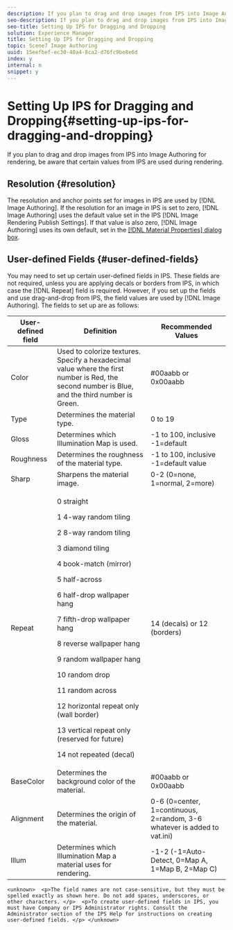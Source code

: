 ```yaml
---
description: If you plan to drag and drop images from IPS into Image Authoring for rendering, be aware that certain values from IPS are used during rendering.
seo-description: If you plan to drag and drop images from IPS into Image Authoring for rendering, be aware that certain values from IPS are used during rendering.
seo-title: Setting Up IPS for Dragging and Dropping
solution: Experience Manager
title: Setting Up IPS for Dragging and Dropping
topic: Scene7 Image Authoring
uuid: 15eefbef-ec30-40a4-8ca2-d76fc9be8e6d
index: y
internal: n
snippet: y
---
```


# Setting Up IPS for Dragging and Dropping{#setting-up-ips-for-dragging-and-dropping}

If you plan to drag and drop images from IPS into Image Authoring for rendering, be aware that certain values from IPS are used during rendering.

## Resolution {#resolution}

The resolution and anchor points set for images in IPS are used by [!DNL Image Authoring]. If the resolution for an image in IPS is set to zero, [!DNL Image Authoring] uses the default value set in the IPS [!DNL Image Rendering Publish Settings]. If that value is also zero, [!DNL Image Authoring] uses its own default, set in the [ [!DNL Material Properties] dialog box](../../c-vat-rend-pg/c-vat-work-text/c-vat-text-mat-prop/c-vat-text-mat-prop.md#concept-56e919cfd48748169dc2f011aa95c5fd).

## User-defined Fields {#user-defined-fields}

You may need to set up certain user-defined fields in IPS. These fields are not required, unless you are applying decals or borders from IPS, in which case the [!DNL Repeat] field is required. However, if you set up the fields and use drag-and-drop from IPS, the field values are used by [!DNL Image Authoring]. The fields to set up are as follows: 

<table id="table_CDE24476FD75423ABE030682729737E2"> 
 <thead> 
  <tr> 
   <th colname="col1" class="entry"> User-defined field </th> 
   <th colname="col2" class="entry"> Definition </th> 
   <th colname="col3" class="entry"> Recommended Values </th> 
  </tr> 
 </thead>
 <tbody> 
  <tr> 
   <td colname="col1"> Color </td> 
   <td colname="col2"> Used to colorize textures. Specify a hexadecimal value where the first number is Red, the second number is Blue, and the third number is Green. </td> 
   <td colname="col3"> #00aabb or 0x00aabb </td> 
  </tr> 
  <tr> 
   <td colname="col1"> Type </td> 
   <td colname="col2"> Determines the material type. </td> 
   <td colname="col3"> 0 to 19 </td> 
  </tr> 
  <tr> 
   <td colname="col1"> Gloss </td> 
   <td colname="col2">Determines which <span class="wintitle"> Illumination Map</span> is used. </td> 
   <td colname="col3"> -1 to 100, inclusive -1=default </td> 
  </tr> 
  <tr> 
   <td colname="col1"> Roughness </td> 
   <td colname="col2"> Determines the roughness of the material type. </td> 
   <td colname="col3"> -1 to 100, inclusive -1=default value </td> 
  </tr> 
  <tr> 
   <td colname="col1"> Sharp </td> 
   <td colname="col2"> Sharpens the material image. </td> 
   <td colname="col3"> 0-2 (0=none, 1=normal, 2=more) </td> 
  </tr> 
  <tr> 
   <td colname="col1"> Repeat </td> 
   <td colname="col2"> <p>0 straight </p> <p>1 4-way random tiling </p> <p>2 8-way random tiling </p> <p>3 diamond tiling </p> <p>4 book-match (mirror) </p> <p>5 half-across </p> <p>6 half-drop wallpaper hang </p> <p>7 fifth-drop wallpaper hang </p> <p>8 reverse wallpaper hang </p> <p>9 random wallpaper hang </p> <p>10 random drop </p> <p>11 random across </p> <p>12 horizontal repeat only (wall border) </p> <p>13 vertical repeat only (reserved for future) </p> <p>14 not repeated (decal) </p> </td> 
   <td colname="col3"> 14 (decals) or 12 (borders) </td> 
  </tr> 
  <tr> 
   <td colname="col1"> BaseColor </td> 
   <td colname="col2"> Determines the background color of the material. </td> 
   <td colname="col3"> #00aabb or 0x00aabb </td> 
  </tr> 
  <tr> 
   <td colname="col1"> Alignment </td> 
   <td colname="col2"> Determines the origin of the material. </td> 
   <td colname="col3">0-6 (0=center, 1=continuous, 2=random, 3-6 whatever is added to <span class="filepath"> vat.ini</span>) </td> 
  </tr> 
  <tr> 
   <td colname="col1"> Illum </td> 
   <td colname="col2">Determines which <span class="wintitle"> Illumination Map</span> a material uses for rendering. </td> 
   <td colname="col3"> -1-2 (-1=Auto-Detect, 0=Map A, 1=Map B, 2=Map C) </td> 
  </tr> 
 </tbody> 
</table>

`<unknown>  <p>The field names are not case-sensitive, but they must be spelled exactly as shown here. Do not add spaces, underscores, or other characters. </p>  <p>To create user-defined fields in IPS, you must have Company or IPS Administrator rights. Consult the Administrator section of the IPS Help for instructions on creating user-defined fields. </p> </unknown>` 